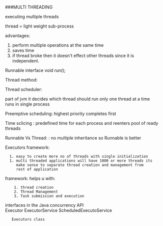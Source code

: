 ###MULTI THREADING

 executing multiple threads
 
 thread = light weight sub-process
 
 advantages:
  
 1. perform multiple operations at the same time
 1. saves time
 1. if thread broke then it doesn't effect other threads since it is 
    independent.
   
  
 Runnable interface
    void run();
    
    
 Thread method:
 
 Thread scheduler:
 
   part of jvm it decides which thread should run
   only one thread at a time runs in single process
   
   Preemptive scheduling: highest priority completes first
   
   Time sclicing : predefined time for each process
                   and reenters pool of ready threads
                   
   Runnable Vs Thread:
      : no multiple inheritance so Runnable is better
      
   Executors framework:
   
      1. easy to create more no of threads with single initialization
      1. multi threaded applications will have 1000 or more threads its 
         make sense to separate thread creation and management from 
         rest of application
      
   framework:
     helps u with:
        
        1. thread creation
        2. Thread Management
        3. Task submission and execution
     
   interfaces in the Java concurrency API    
       Executor 
       ExecutorService
       ScheduledExecutoService
       
       Executors class
    
    
    